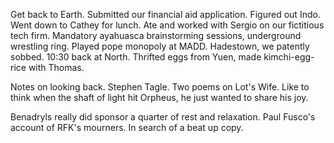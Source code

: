 Get back to Earth. Submitted our financial aid application. Figured out Indo. Went down to Cathey for lunch. Ate and worked with Sergio on our fictitious tech firm. Mandatory ayahuasca brainstorming sessions, underground wrestling ring. Played pope monopoly at MADD. Hadestown, we patently sobbed. 10:30 back at North. Thrifted eggs from Yuen, made kimchi-egg-rice with Thomas. 

Notes on looking back. Stephen Tagle. Two poems on Lot's Wife. Like to think when the shaft of light hit Orpheus, he just wanted to share his joy.

Benadryls really did sponsor a quarter of rest and relaxation.
Paul Fusco's account of RFK's mourners.
In search of a beat up copy.
